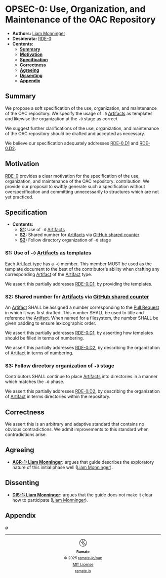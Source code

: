 # OPSEC-0: Use, Organization, and Maintenance of the OAC Repository
- **Authors:** [Liam Monninger](mailto:liam@ramate.io)
- **Desiderata:** [RDE-0](../../../rde/rera-000-000-000-dulan/rde-000-000-000/README.md)
- **Contents:**
  - **[Summary](#summary)**
  - **[Motivation](#motivation)**
  - **[Specification](#specification)**
  - **[Correctness](#correctness)**
  - **[Agreeing](#agreeing)**
  - **[Dissenting](#dissenting)**
  - **[Appendix](#appendix)**

## Summary
We propose a soft specification of the use, organization, and maintenance of the OAC repository. We specify the usage of `-0` [Artifacts](../../../rglo/rera-000-000-000-dulan/rglo-000-000-000-artifact/README.md) as templates and likewise the organization at the `-0` stage as correct.

We suggest further clarifications of the use, organization, and maintenance of the OAC repository should be drafted and accepted as necessary.

We believe our specification adequately addresses [RDE-0.D1](../../../rde/rera-000-000-000-dulan/rde-000-000-000/README.md#d1-provide-templates-for-artifacts-and-describe-their-usage) and [RDE-0.D2](../../../rde/rera-000-000-000-dulan/rde-000-000-000/README.md#d1-provide-templates-for-artifacts-and-describe-their-usage).

## Motivation
[RDE-0](../../../rde/rera-000-000-000-dulan/rde-000-000-000/README.md) provides a clear motivation for the specification of the use, organization, and maintenance of the OAC repository: contribution. We provide our proposal to swiftly generate such a specification without overspecification and committing unnecessarily to structures which are not yet practiced.

## Specification
- **Contents:**
  - **[S1](#s1-use-of--0-artifacts-as-templates):** Use of `-0` [Artifacts](../../../rglo/rera-000-000-000-dulan/)
  - **[S2](#s2-shared-number-for-artifacts-via-github-shared-counter):** Shared number for [Artifacts](../../../rglo/rera-000-000-000-dulan/rglo-000-000-000-artifact/README.md) via [GitHub shared counter](https://github.com/orgs/community/discussions/69759)
  - **[S3](#s3-follow-directory-organization-of--0-stage):** Follow directory organization of `-0` stage

### S1: Use of `-0` [Artifacts](../../../rglo/rera-000-000-000-dulan/rglo-000-000-000-artifact/README.md) as templates

Each [Artifact](../../../rglo/rera-000-000-000-dulan/rglo-000-000-000-artifact/README.md) type has a `-0` member. This member MUST be used as the template document to the best of the contributor's ability when drafting any corresponding [Artifact](../../../rglo/rera-000-000-000-dulan/rglo-000-000-000-artifact/README.md) of the [Artifact](../../../rglo/rera-000-000-000-dulan/rglo-000-000-000-artifact/README.md) type.

We assert this partially addresses [RDE-0.D1](../../../rde/rera-000-000-000-dulan/rde-000-000-000/README.md#d1-provide-templates-for-artifacts-and-describe-their-usage), by providing the templates.

### S2: Shared number for [Artifacts](../../../rglo/rera-000-000-000-dulan/rglo-000-000-000-artifact/README.md) via [GitHub shared counter](https://github.com/orgs/community/discussions/69759)

An [Artifact](../../../rglo/rera-000-000-000-dulan/rglo-000-000-000-artifact/README.md) SHALL be assigned a number corresponding to the [Pull Request](https://docs.github.com/en/pull-requests/collaborating-with-pull-requests/proposing-changes-to-your-work-with-pull-requests/about-pull-requests) in which it was first drafted. This number SHALL be used to title and reference the [Artifact](../../../rglo/rera-000-000-000-dulan/rglo-000-000-000-artifact/README.md). When named for a filesystem, the number SHALL be given padding to ensure lexicographic order.

We assert this partially addresses [RDE-0.D1](../../../rde/rera-000-000-000-dulan/rde-000-000-000/README.md#d1-provide-templates-for-artifacts-and-describe-their-usage), by asserting how templates should be filled in terms of numbering.

We assert this partially addresses [RDE-0.D2](../../../rde/rera-000-000-000-dulan/rde-000-000-000/README.md#d1-provide-templates-for-artifacts-and-describe-their-usage), by describing the organization of [Artifact](../../../rglo/rera-000-000-000-dulan/rglo-000-000-000-artifact/README.md) in terms of numbering.

### S3: Follow directory organization of `-0` stage

Contributors SHALL continue to place [Artifacts](../../../rglo/rera-000-000-000-dulan/rglo-000-000-000-artifact/README.md) into directories in a manner which matches the `-0` phase.

We assert this partially addresses [RDE-0.D2](../../../rde/rera-000-000-000-dulan/rde-000-000-000/README.md#d1-provide-templates-for-artifacts-and-describe-their-usage), by describing the organization of [Artifact](../../../rglo/rera-000-000-000-dulan/rglo-000-000-000-artifact/README.md) in terms directories within the repository.

## Correctness
We assert this is an arbitrary and adaptive standard that contains no obvious contradictions. We admit improvements to this standard when contradictions arise.

## Agreeing
- **[AGR-1: Liam Monninger](./agreeing/agr-001-liam-monninger/README.md):** argues that guide describes the exploratory nature of this initial phase well ([Liam Monninger](mailto:liam@ramate.io)).

## Dissenting
- **[DIS-1: Liam Monninger](./dissenting/dis-001-liam-monninger/README.md):** argues that the guide does not make it clear how to participate ([Liam Monninger](mailto:liam@ramate.io)).

## Appendix
$\emptyset$

<!--OAC FOOTER: DO NOT REMOVE THIS LINE-->
---

<div align="center">
  <a href="https://github.com/ramate-io/oac">
    <picture>
      <source srcset="/assets/oac-inverted-transparent.png" media="(prefers-color-scheme: dark)">
      <img height="24" src="/assets/oac-transparent.png" alt="OAC"/>
    </picture>
  </a>
  <br/>
  <sub>
    <b>Ramate</b>
    <br/>
    &copy; 2025 <a href="https://github.com/ramate-io/ramate">ramate-io/oac</a>
    <br/>
    <a href="https://github.com/ramate-io/ramate/blob/main/LICENSE">MIT License</a>
    <br/>
    <a href="https://www.ramate.io">ramate.io</a>
  </sub>
</div>
